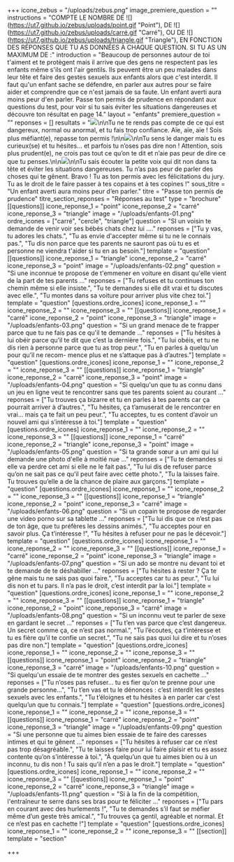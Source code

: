 +++
icone_zebus = "/uploads/zebus.png"
image_premiere_question = ""
instructions = "COMPTE LE NOMBRE DE ![](https://ut7.github.io/zebus/uploads/point.gif \"Point\"), DE ![](https://ut7.github.io/zebus/uploads/carré.gif \"Carré\"), OU DE ![](https://ut7.github.io/zebus/uploads/triangle.gif \"Triangle\"), EN FONCTION DES RÉPONSES QUE TU AS DONNÉES À CHAQUE QUESTION. SI TU AS UN MAXIMUM DE :"
introduction = "Beaucoup de personnes autour de toi t'aiment et te protègent mais il arrive que des gens ne respectent pas les enfants même s'ils ont l'air gentils. Ils peuvent être un peu malades dans leur tête et faire des gestes sexuels aux enfants alors que c'est interdit. Il faut qu'un enfant sache se défendre, en parler aux autres pour se faire aider et comprendre que ce n'est jamais de sa faute. Un enfant averti aura moins peur d'en parler. Passe ton permis de prudence en répondant aux questions du test, pour voir si tu sais éviter les situations dangereuses et découvre ton résultat en page 14."
layout = "enfants"
premiere_question = ""
reponses = []
resultats = "![](https://ut7.github.io/zebus/uploads/point.gif)\n\nTu ne te rends pas compte de ce qui est dangereux, normal ou anormal, et tu fais trop confiance. Aïe, aïe, aïe ! Sois plus méfiant(e), repasse ton permis !\n\n![](https://ut7.github.io/zebus/uploads/carré.gif)\n\nTu sens le danger mais tu es curieux(se) et tu hésites... et parfois tu n’oses pas dire non ! Attention, sois plus prudent(e), ne crois pas tout ce qu’on te dit et n’aie pas peur de dire ce que tu penses.\n\n![](https://ut7.github.io/zebus/uploads/triangle.gif)\n\nTu sais écouter la petite voix qui dit non dans ta tête et éviter les situations dangereuses. Tu n’as pas peur de parler des choses qui te gênent. Bravo ! Tu as ton permis avec les félicitations du jury. Tu as le droit de le faire passer à tes copains et à tes copines !"
sous_titre = "Un enfant averti aura moins peur d’en parler."
titre = "Passe ton permis de prudence"
titre_section_reponses = "Réponses au test"
type = "brochure"
[[questions]]
icone_reponse_1 = "point"
icone_reponse_2 = "carré"
icone_reponse_3 = "triangle"
image = "/uploads/enfants-01.png"
ordre_icones = ["carré", "cercle", "triangle"]
question = "SI un voisin te demande de venir voir ses bébés chats chez lui …."
reponses = ["Tu y vas, tu adores les chats.", "Tu as envie d'accepter même si tu ne le connais pas.", "Tu dis non parce que tes parents ne sauront pas où tu es et personne ne viendra t'aider si tu en as besoin."]
template = "question"
[[questions]]
icone_reponse_1 = "triangle"
icone_reponse_2 = "carré"
icone_reponse_3 = "point"
image = "/uploads/enfants-02.png"
question = "Si une inconnue te propose de t'emmener en voiture en disant qu'elle vient de la part de tes parents ..."
reponses = ["Tu refuses et tu continues ton chemin même si elle insiste.", "Tu te demandes si elle dit vrai et tu discutes avec elle.", "Tu montes dans sa voiture pour arriver plus vite chez toi."]
template = "question"
[questions.ordre_icones]
icone_reponse_1 = ""
icone_reponse_2 = ""
icone_reponse_3 = ""
[[questions]]
icone_reponse_1 = "carré"
icone_reponse_2 = "point"
icone_reponse_3 = "triangle"
image = "/uploads/enfants-03.png"
question = "Si un grand menace de te frapper parce que tu ne fais pas ce qu'il te demande ..."
reponses = ["Tu hésites à lui obéir parce qu’il te dit que c’est la dernière fois.", "Tu lui obéis, et tu ne dis rien à personne parce que tu as trop peur.", "Tu en parles à quelqu’un pour qu’il ne recom- mence plus et ne s’attaque pas à d’autres."]
template = "question"
[questions.ordre_icones]
icone_reponse_1 = ""
icone_reponse_2 = ""
icone_reponse_3 = ""
[[questions]]
icone_reponse_1 = "triangle"
icone_reponse_2 = "carré"
icone_reponse_3 = "point"
image = "/uploads/enfants-04.png"
question = "Si quelqu'un que tu as connu dans un jeu en ligne veut te rencontrer sans que tes parents soient au courant ..."
reponses = ["Tu trouves ça bizarre et tu en parles à tes parents car ça pourrait arriver à d’autres.", "Tu hésites, ça t’amuserait de le rencontrer en vrai... mais ça te fait un peu peur.", "Tu acceptes, tu es content d’avoir un nouvel ami qui s’intéresse à toi."]
template = "question"
[questions.ordre_icones]
icone_reponse_1 = ""
icone_reponse_2 = ""
icone_reponse_3 = ""
[[questions]]
icone_reponse_1 = "carré"
icone_reponse_2 = "triangle"
icone_reponse_3 = "point"
image = "/uploads/enfants-05.png"
question = "Si ta grande sœur a un ami qui lui demande une photo d'elle à moitié nue ..."
reponses = ["Tu te demandes si elle va perdre cet ami si elle ne le fait pas.", "Tu lui dis de refuser parce qu’on ne sait pas ce qu’il peut faire avec cette photo.", "Tu la laisses faire. Tu trouves qu’elle a de la chance de plaire aux garçons."]
template = "question"
[questions.ordre_icones]
icone_reponse_1 = ""
icone_reponse_2 = ""
icone_reponse_3 = ""
[[questions]]
icone_reponse_1 = "triangle"
icone_reponse_2 = "point"
icone_reponse_3 = "carré"
image = "/uploads/enfants-06.png"
question = "Si un copain te propose de regarder une video porno sur sa tablette ..."
reponses = ["Tu lui dis que ce n’est pas de ton âge, que tu préfères les dessins animés.", "Tu acceptes pour en savoir plus. Ça t’intéresse !", "Tu hésites à refuser pour ne pas le décevoir."]
template = "question"
[questions.ordre_icones]
icone_reponse_1 = ""
icone_reponse_2 = ""
icone_reponse_3 = ""
[[questions]]
icone_reponse_1 = "carré"
icone_reponse_2 = "point"
icone_reponse_3 = "triangle"
image = "/uploads/enfants-07.png"
question = "Si un ado se montre nu devant toi et te demande de te déshabiller ..."
reponses = ["Tu hésites à rester ? Ça te gêne mais tu ne sais pas quoi faire.", "Tu acceptes car tu as peur.", "Tu lui dis non et tu pars. Il n’a pas le droit, c’est interdit par la loi."]
template = "question"
[questions.ordre_icones]
icone_reponse_1 = ""
icone_reponse_2 = ""
icone_reponse_3 = ""
[[questions]]
icone_reponse_1 = "triangle"
icone_reponse_2 = "point"
icone_reponse_3 = "carré"
image = "/uploads/enfants-08.png"
question = "Si un inconnu veut te parler de sexe en gardant le secret ..."
reponses = ["Tu t’en vas parce que c’est dangereux. Un secret comme ça, ce n’est pas normal.", "Tu l’écoutes, ça t’intéresse et tu es fière qu’il te confie un secret.", "Tu ne sais pas quoi lui dire et tu n’oses pas dire non."]
template = "question"
[questions.ordre_icones]
icone_reponse_1 = ""
icone_reponse_2 = ""
icone_reponse_3 = ""
[[questions]]
icone_reponse_1 = "point"
icone_reponse_2 = "triangle"
icone_reponse_3 = "carré"
image = "/uploads/enfants-10.png"
question = "Si quelqu'un essaie de te montrer des gestes sexuels en cachette ..."
reponses = ["Tu n’oses pas refuser... tu es fier qu’on te prenne pour une grande personne...", "Tu t’en vas et tu le dénonces : c’est interdit les gestes sexuels avec les enfants.", "Tu t’éloignes et tu hésites à en parler car c’est quelqu’un que tu connais."]
template = "question"
[questions.ordre_icones]
icone_reponse_1 = ""
icone_reponse_2 = ""
icone_reponse_3 = ""
[[questions]]
icone_reponse_1 = "carré"
icone_reponse_2 = "point"
icone_reponse_3 = "triangle"
image = "/uploads/enfants-09.png"
question = "Si une personne que tu aimes bien essaie de te faire des caresses intimes et qui te gênent ..."
reponses = ["Tu hésites à refuser car ce n’est pas trop désagréable.", "Tu te laisses faire pour lui faire plaisir et tu es assez contente qu’on s’intéresse à toi.", "À quelqu’un que tu aimes bien ou à un inconnu, tu dis non ! Tu sais qu’il n’en a pas le droit."]
template = "question"
[questions.ordre_icones]
icone_reponse_1 = ""
icone_reponse_2 = ""
icone_reponse_3 = ""
[[questions]]
icone_reponse_1 = "point"
icone_reponse_2 = "carré"
icone_reponse_3 = "triangle"
image = "/uploads/enfants-11.png"
question = "Si à la fin de la compétition, l'entraîneur te serre dans ses bras pour te féliciter ..."
reponses = ["Tu pars en courant avec des hurlements !", "Tu te demandes s’il faut se méfier même d’un geste très amical.", "Tu trouves ça gentil, agréable et normal. Et ce n’est pas en cachette !"]
template = "question"
[questions.ordre_icones]
icone_reponse_1 = ""
icone_reponse_2 = ""
icone_reponse_3 = ""
[[section]]
template = "section"

+++
